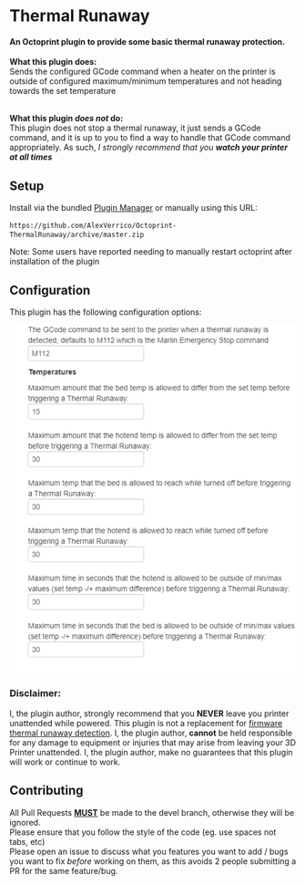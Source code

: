 # Thermal Runaway

#### An Octoprint plugin to provide some basic thermal runaway protection.
__What this plugin does:__ <br/>
Sends the configured GCode command when a heater on the printer is outside of configured maximum/minimum temperatures and not heading towards the set temperature<br/><br/>

__What this plugin _does not_ do:__<br/>
This plugin does not stop a thermal runaway, it just sends a GCode command, and it is up to you to find a way to handle that GCode command appropriately. As such, *I strongly recommend that you __watch your printer at all times__*


## Setup

Install via the bundled [Plugin Manager](https://docs.octoprint.org/en/master/bundledplugins/pluginmanager.html)
or manually using this URL:

    https://github.com/AlexVerrico/Octoprint-ThermalRunaway/archive/master.zip

Note: Some users have reported needing to manually restart octoprint after installation of the plugin

## Configuration
This plugin has the following configuration options:

![](extras/img/ThermalRunaway-config.png)

### Disclaimer:  
I, the plugin author, strongly recommend that you __NEVER__ leave you printer unattended while powered. This plugin is not a replacement for [firmware thermal runaway detection](https://3dprinting.stackexchange.com/a/8467). I, the plugin author, __cannot__ be held responsible for any damage to equipment or injuries that may arise from leaving your 3D Printer unattended. I, the plugin author, make no guarantees that this plugin will work or continue to work.

## Contributing

All Pull Requests **<u>MUST</u>** be made to the devel branch, otherwise they will be ignored.<br/>
Please ensure that you follow the style of the code (eg. use spaces not tabs, etc)<br/>
Please open an issue to discuss what you features you want to add / bugs you want to fix _before_ working on them, as this avoids 2 people submitting a PR for the same feature/bug.
